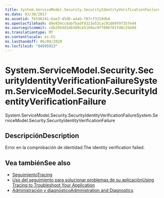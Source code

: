 ```yaml
---
title: System.ServiceModel.Security.SecurityIdentityVerificationFailure
ms.date: 03/30/2017
ms.assetid: fb5d6341-6ae3-45db-a4ab-f87cf3219db4
ms.openlocfilehash: 89e834cc8abfbadf9323e53cac91d89f9f357e44
ms.sourcegitcommit: cdb295dd1db589ce5169ac9ff096f01fd0c2da9d
ms.translationtype: MT
ms.contentlocale: es-ES
ms.lasthandoff: 06/09/2020
ms.locfileid: "84595913"
---
```

# <a name="systemservicemodelsecuritysecurityidentityverificationfailure"></a><span data-ttu-id="95ba2-102">System.ServiceModel.Security.SecurityIdentityVerificationFailure</span><span class="sxs-lookup"><span data-stu-id="95ba2-102">System.ServiceModel.Security.SecurityIdentityVerificationFailure</span></span>
<span data-ttu-id="95ba2-103">System.ServiceModel.Security.SecurityIdentityVerificationFailure</span><span class="sxs-lookup"><span data-stu-id="95ba2-103">System.ServiceModel.Security.SecurityIdentityVerificationFailure</span></span>  
  
## <a name="description"></a><span data-ttu-id="95ba2-104">Descripción</span><span class="sxs-lookup"><span data-stu-id="95ba2-104">Description</span></span>  
 <span data-ttu-id="95ba2-105">Error en la comprobación de identidad.</span><span class="sxs-lookup"><span data-stu-id="95ba2-105">The identity verification failed.</span></span>  
  
## <a name="see-also"></a><span data-ttu-id="95ba2-106">Vea también</span><span class="sxs-lookup"><span data-stu-id="95ba2-106">See also</span></span>

- [<span data-ttu-id="95ba2-107">Seguimiento</span><span class="sxs-lookup"><span data-stu-id="95ba2-107">Tracing</span></span>](index.md)
- [<span data-ttu-id="95ba2-108">Uso del seguimiento para solucionar problemas de su aplicación</span><span class="sxs-lookup"><span data-stu-id="95ba2-108">Using Tracing to Troubleshoot Your Application</span></span>](using-tracing-to-troubleshoot-your-application.md)
- [<span data-ttu-id="95ba2-109">Administración y diagnóstico</span><span class="sxs-lookup"><span data-stu-id="95ba2-109">Administration and Diagnostics</span></span>](../index.md)
